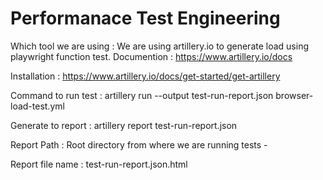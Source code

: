 # Performanace Test Engineering #

Which tool we are using : We are using artillery.io to generate load using playwright function test.
Documention : https://www.artillery.io/docs

Installation : https://www.artillery.io/docs/get-started/get-artillery

Command to run test : artillery run --output test-run-report.json browser-load-test.yml

Generate to report :  artillery report test-run-report.json

Report Path : Root directory from where we are running tests - 

Report file name : test-run-report.json.html